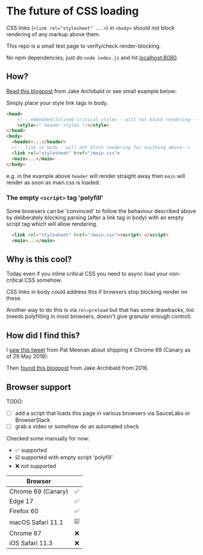 # The future of CSS loading

CSS links (`<link rel="stylesheet" ...>`) in `<body>` should not block rendering of any markup above them.

This repo is a small test page to verify/check render-blocking.

No npm dependencies, just do `node index.js` and hit [localhost:8080](http://localhost:8080/).


## How?

[Read this blogpost](https://jakearchibald.com/2016/link-in-body/) from Jake Archibald or see small example below:

Simply place your style link tags in body.

```html
<head>
    <!-- embedded/inlined critical styles - will not block rendering -->
    <style>/* header styles */</style>
</head>
<body>
  <header>...</header>
  <!-- link in body - will not block rendering for anything above-->
  <link rel="stylesheet" href="/main.css">
  <main>...</main>
</body>
```

e.g. in the example above `header` will render straight away then `main` will render as soon as main.css is loaded.

### The empty `<script>` tag 'polyfill'

Some browsers can be 'convinced' to follow the behaviour described above by deliberately blocking parsing (after a link tag in body) with an empty script tag which will allow rendering.

```html
  <link rel="stylesheet" href="/main.css"><script> </script>
  <main>...</main>
```

## Why is this cool?

Today even if you inline critical CSS you need to async load your non-critical CSS somehow.

CSS links in body could address this if browsers stop blocking render on these.

Another way to do this is via `rel=preload` but that has some drawbacks, too (needs polyfilling in most browsers, doesn't give granular enough control).

## How did I find this?

I [saw this tweet](https://mobile.twitter.com/patmeenan/status/1001527245163368448) from Pat Meenan about shipping it Chrome 69 (Canary as of 29 May 2018).

Then [found this blogpost](https://jakearchibald.com/2016/link-in-body/) from Jake Archibald from 2016.

## Browser support

TODO:

* [ ] add a script that loads this page in various browsers via SauceLabs or BrowserStack
* [ ] grab a video or somehow do an automated check

Checked some manually for now:

* ✅ supported
* ☑️ supported with empty script 'polyfill'
* ❌ not supported

| Browser              |    |
|----------------------|:--:|
| Chrome 69 (Canary)   | ✅ |
| Edge 17              | ✅ |
| Firefox 60           | ✅ |
| macOS Safari 11.1    | ☑️ |
| Chrome 67            | ❌ |
| iOS Safari 11.3      | ❌ |

